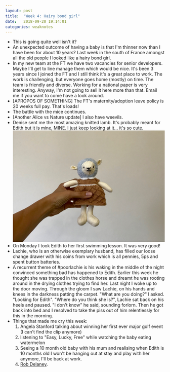 ```yaml
---
layout: post
title:  "Week 4: Hairy bond girl"
date:   2018-09-20 19:14:01
categories: weaknotes
---
```

* This is going quite well isn't it?
* An unexpected outcome of having a baby is that I'm thinner now than I have been for about 10 years? Last week in the south of France amongst all the old people I looked like a hairy bond girl.
* In my new team at the FT we have two vacancies for senior developers. Maybe I'll get to line manage them which would be nice. It's been 3 years since I joined the FT and I still think it's a great place to work. The work is challenging, but everyone goes home (mostly) on time. The team is friendly and diverse. Working for a national paper is very interesting.  Anyway, I'm not going to sell it here more than that. Email me if you want to come have a look around.
* [APROPOS OF SOMETHING] The FT's maternity/adoption leave policy is 20 weeks full pay. That's loads!
* The battle with the mice continues.
* [Another Alice vs Nature update] I also have weevils.
* Denise sent me the most amazing knitted lamb. It's probably meant for Edith but it is mine, MINE. I just keep looking at it... it's so cute. ![Here is a photo](/assets/img/denise.jpg)
* On Monday I took Edith to her first swimming lesson. It was very good!
* Lachie, who is an otherwise exemplary husband, has filled our loose change drawer with his coins from work which is all pennies, 5ps and spent button batteries.
* A recurrent theme of #poorlachie is his waking in the middle of the night convinced something bad has happened to Edith. Earlier this week he thought she was trapped in the clothes horse and dreamt he was rooting around in the drying clothes trying to find her. Last night I woke up to the door moving. Through the gloom I saw Lachie, on his hands and knees in the darkness patting the carpet. "What are you doing?" I asked. "Looking for Edith". "Where do you think she is?", Lachie sat back on his heels and paused. "I don't know" he said, sounding forlorn. Then he got back into bed and I resolved to take the piss out of him relentlessly for this in the morning.
* Things that made me cry this week:
  1. Angela Stanford talking about winning her first ever major golf event (I can't find the clip anymore)
  1. listening to "Easy, Lucky, Free" while watching the baby eating watermelon
  1. Seeing a 10 month old baby with his mum and realising when Edith is 10 months old I won't be hanging out at stay and play with her anymore, I'll be back at work.
  1. [Rob Delaney](https://medium.com/@robdelaney_50150/note-i-wrote-all-of-this-except-the-last-paragraph-in-april-or-may-of-2017-6b8f5e702533).
